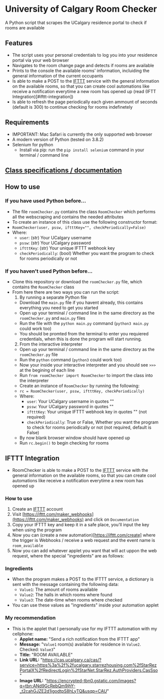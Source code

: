 # University of Calgary Room Checker

A Python script that scrapes the UCalgary residence portal to check if rooms are available

## Features
* The script uses your personal credentials to log you into your residence portal via your web browser
* Navigates to the room change page and detects if rooms are available
* Prints to the console the available rooms' information, incluiding the general information of the current occupants
* Is able to make a POST to the [IFTTT](https://ifttt.com/home) service with the general information on the available rooms, so that you can create cool automations like receive a notification everytime a new room has opened up (read (IFTT Integration)[#ifttt-integration])
* Is able to refresh the page periodically each given ammount of seconds (default is 300) to continue checking for rooms indefinetely

## Requirements
* IMPORTANT: Mac Safari is currently the only supported web browser
* A modern version of Python (tested on 3.8.2)
* Selenium for python
  * Install via pip: run the `pip install selenium` command in your terminal / command line

## [Class specifications / documentation](specs.md)

## How to use
### If you have used Python before...
* The file `roomChecker.py` contains the class `RoomChecker` which performs all the webscraping and contains the needed attributes
* To create an instance of this class use the following constructor format:
* `RoomChecker(user, pssw, iftttKey="", checkPeriodically=False)`
* Where:
  * `user`: (str) Your UCalgary username
  * `pssw`: (str) Your UCalgary password
  * `iftttKey`: (str) Your unique IFTTT webhook key
  * `checkPeriodically`: (bool) Whether you want the program to check for rooms periodically or not

### If you haven't used Python before...
* Clone this repository or download the `roomChecker.py` file, which contains the `RoomChecker` class
* From here there are two ways you can run the script:
  1. By running a separate Python file
    * Download the `main.py` file if you havent already, this contains everything you need to get you started
    * Open up your terminal / command line in the same directory as the `roomChecker.py` and `main.py` files
    * Run the file with the `python main.py` command (`python3 main.py` could work too)
    * You should be promted from the terminal to enter you requiered credentials, when this is done the program will start running.
  2. From the interactive interpreter
    * Open up your terminal / command line in the same directory as the `roomChecker.py` file
    * Run the `python` command (`python3` could work too)
    * Now your inside your interactive interpreter and you should see `>>>` at the begining of each line
    * Run `from roomChecker import RoomChecker` to import the class into the interpreter
    * Create an instance of `RoomChecker` by running the following:
    * `rc = RoomChecker(user, pssw, iftttKey, checkPeriodically)`
    * Where:
      * `user`: Your UCalgary username in quotes ""
      * `pssw`: Your UCalgary password in quotes ""
      * `iftttKey`: Your unique IFTTT webhook key in quotes "" (not required)
      * `checkPeriodically`: True or False, Whether you want the program to check for rooms periodically or not (not required, default is False)
    * By now blank browser window should have opened up
    * Run `rc.begin()` to begin checking for rooms

## IFTTT Integration
* RoomChecker is able to make a POST to the [IFTTT](https://ifttt.com/home) service with the general information on the available rooms, so that you can create cool automations like receive a notification everytime a new room has opened up

### How to use

1. Create an [IFTTT](https://ifttt.com/home) account
2. Visit [https://ifttt.com/maker_webhooks](https://ifttt.com/maker_webhooks) and click on `Documentation`
3. Copy your IFTTT key and keep it in a safe place, you'll input the key when using the program
4. Now you can (create a new automation)[https://ifttt.com/create] where the trigger is Webhooks / receive a web request and the event name is `room_available`
5. Now you can add whatever applet you want that will act uppon the web request, where the special "ingredients" are as follows:

### Ingredients

* When the program makes a POST to the IFTTT service, a dictionary is sent with the message containing the following data:
  * `Value1`: The amount of rooms available
  * `Value2`: The halls in which rooms where found
  * `Value3`: The date-time when rooms where checked
* You can use these values as "ingredients" inside your automation applet

### My recommendation
* This is the applet that I personally use for my IFTTT automation with my cellphone:
  * **Applet name:** "Send a rich notification from the IFTTT app"
  * **Message:** "`Value1` room(s) available for residence in `Value2`. Checked: `Value3`"
  * **Title:** "ROOM AVAILABLE"
  * **Link URL:** "https://cas.ucalgary.ca/cas/?service=https%3a%2f%2fucalgary.starrezhousing.com%2fStarRezPortalX%2fRedirectLogin%2fStarNet.StarRez.AuthProviders.CasSso"
  * **Image URL:** "https://encrypted-tbn0.gstatic.com/images?q=tbn:ANd9GcRebQm9jhY-_t2cahGJZE2d1igodtpS8hLyTQ&usqp=CAU"